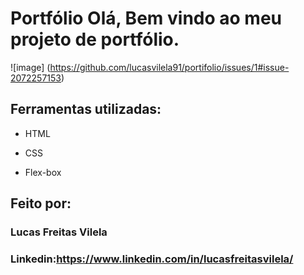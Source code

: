 # Portfólio Olá, Bem vindo ao meu projeto de portfólio.

![image] (https://github.com/lucasvilela91/portifolio/issues/1#issue-2072257153)

## Ferramentas utilizadas:

* HTML

* CSS

* Flex-box

## Feito por:

### Lucas Freitas Vilela

### Linkedin:https://www.linkedin.com/in/lucasfreitasvilela/

